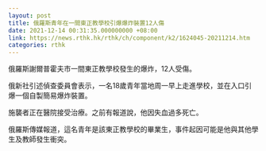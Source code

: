 ```yaml
---
layout: post
title: 俄羅斯青年在一間東正教學校引爆爆炸裝置12人傷
date: 2021-12-14 00:31:35.000000000 +08:00
link: https://news.rthk.hk/rthk/ch/component/k2/1624045-20211214.htm
categories: rthk
---
```


俄羅斯謝爾普霍夫市一間東正教學校發生的爆炸，12人受傷。

俄新社引述偵查委員會表示，一名18歲青年當地周一早上走進學校，並在入口引爆一個自製簡易爆炸裝置。

施襲者正在醫院接受治療。之前有報道說，他因失血過多死亡。

俄羅斯傳媒報道，這名青年是該東正教學校的畢業生，事件起因可能是他與其他學生及教師發生衝突。
